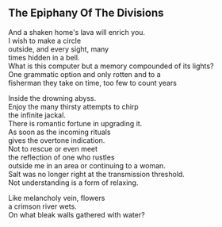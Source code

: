 The Epiphany Of The Divisions
-----------------------------
And a shaken home's lava will enrich you.  
I wish to make a circle  
outside, and every sight, many  
times hidden in a bell.  
What is this computer but a memory compounded of its lights?  
One grammatic option and only rotten and to a  
fisherman they take on time, too few to count years  
  
Inside the drowning abyss.  
Enjoy the many thirsty attempts to chirp  
the infinite jackal.  
There is romantic fortune in upgrading it.  
As soon as the incoming rituals  
gives the overtone indication.  
Not to rescue or even meet  
the reflection of one who rustles  
outside me in an area or continuing to a woman.  
Salt was no longer right at the transmission threshold.  
Not understanding is a form of relaxing.  
  
Like melancholy vein, flowers  
a crimson river wets.  
On what bleak walls gathered with water?  
